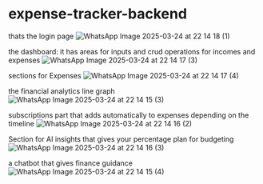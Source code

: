 # expense-tracker-backend

thats the login page ![WhatsApp Image 2025-03-24 at 22 14 18 (1)](https://github.com/user-attachments/assets/a3e0b857-c238-4535-a70a-0bf770de42f0)


the dashboard: it has areas for inputs and crud operations for incomes and expenses
![WhatsApp Image 2025-03-24 at 22 14 17 (3)](https://github.com/user-attachments/assets/8d34e72b-2a21-4a3c-8e04-89f53f06614d)


sections for Expenses
![WhatsApp Image 2025-03-24 at 22 14 17 (4)](https://github.com/user-attachments/assets/b1196682-f932-41bf-a41c-f1f17daab07d)


the financial analytics line graph
![WhatsApp Image 2025-03-24 at 22 14 15 (3)](https://github.com/user-attachments/assets/3d1bfc79-0b65-4891-abfb-153fce50dea7)


subscriptions part that adds automatically to expenses depending on the timeline
![WhatsApp Image 2025-03-24 at 22 14 16 (2)](https://github.com/user-attachments/assets/b809b9ee-fde6-4b74-8003-8678d6e6390e)


Section for AI insights that gives your percentage plan for budgeting
![WhatsApp Image 2025-03-24 at 22 14 16 (3)](https://github.com/user-attachments/assets/2f294ed1-ac70-4ee6-a91d-efa284274c47)


a chatbot that gives finance guidance
![WhatsApp Image 2025-03-24 at 22 14 15 (4)](https://github.com/user-attachments/assets/1de50ff8-2688-44cb-a06f-4bc7f597c749)

